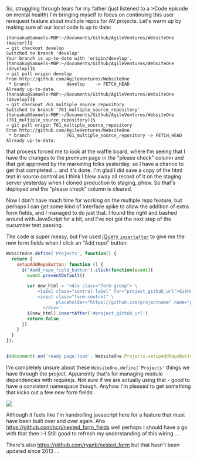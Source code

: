 So, struggling through tears for my father (just listened to a >Code episode on mental health) I'm bringing myself to focus on continuing this user rerequest feature about multiple repos for AV projects.  Let's warm up by making sure all our local code is up to date:

```
[tansaku@Samuels-MBP:~/Documents/Github/AgileVentures/WebsiteOne (master)]$ 
→ git checkout develop
Switched to branch 'develop'
Your branch is up-to-date with 'origin/develop'.
[tansaku@Samuels-MBP:~/Documents/Github/AgileVentures/WebsiteOne (develop)]$ 
→ git pull origin develop
From http://github.com/AgileVentures/WebsiteOne
 * branch              develop    -> FETCH_HEAD
Already up-to-date.
[tansaku@Samuels-MBP:~/Documents/Github/AgileVentures/WebsiteOne (develop)]$ 
→ git checkout 761_multiple_source_repository 
Switched to branch '761_multiple_source_repository'
[tansaku@Samuels-MBP:~/Documents/Github/AgileVentures/WebsiteOne (761_multiple_source_repository)]$ 
→ git pull origin 761_multiple_source_repository 
From http://github.com/AgileVentures/WebsiteOne
 * branch              761_multiple_source_repository -> FETCH_HEAD
Already up-to-date.
```

that process forced me to look at the waffle board, where I'm seeing that I have the changes to the premium page in the "please check" column and that got approved by the marketing folks yesterday, so I have a chance to get that completed ... and it's done.  I'm glad I did save a copy of the html text in source control as I think I blew away all record of it on the staging server yesterday when I cloned production to staging, phew.  So that's deployed and the "please check" column is cleared.

Now I don't have much time for working on the multiple repo feature, but perhaps I can get some kind of interface spike to allow the addition of extra form fields, and I managed to do just that.  I found the right and bashed around with JavaScript for a bit, and I've not got the next step of the cucumber test passing.

The code is super messy, but I've used [jQuery `insertafter`](http://api.jquery.com/insertafter/) to give me the new form fields when I click an "Add repo" button:

```js
WebsiteOne.define('Projects', function() {
  return {
    setupAddRepoButton: function () {
      $('#add_repo_field_button').click(function(event){
        event.preventDefault()

        var new_html = '<div class="form-group"> \
            <label class="control-label" for="project_github_url">GitHub link</label>\
            <input class="form-control" \
                   placeholder="https://github.com/projectname" name="project[github_url]" id="project_github_url">\
              </div>'
        $(new_html).insertAfter('#project_github_url')
        return false
      })
    }
  }
});


$(document).on('ready page:load', WebsiteOne.Projects.setupAddRepoButton)
```

I'm completely unsure about these `WebsiteOne.define('Projects'` things we have through the project.  Apparently that's for managing module dependencies with requirejs.  Not sure if we are actually using that - good to have a consistent namespace though.  Anyhow I'm pleased to get something that kicks out a few new form fields:

![](https://www.dropbox.com/s/yxf3kviciw5n4n2/Screenshot%202017-09-15%2010.14.00.png?dl=1)

Although it feels like I'm handrolling javascript here for a feature that must have been built over and over again.  Aha https://github.com/ncri/nested_form_fields well perhaps I should have a go with that then :-)  Still good to refresh my understanding of this wiring ...

There's also https://github.com/ryanb/nested_form but that hasn't been updated since 2013 ...


